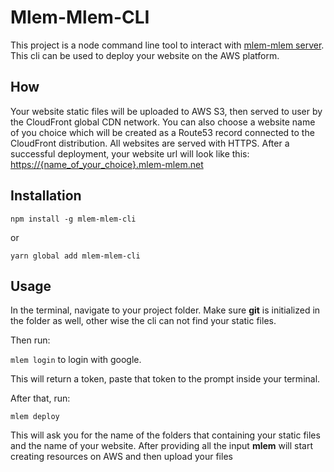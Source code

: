 # Mlem-Mlem-CLI

This project is a node command line tool to interact with [mlem-mlem server](https://github.com/Wyfy0107/Mlem-Mlem). This cli can be used to deploy your website on the AWS platform.

## How

Your website static files will be uploaded to AWS S3, then served to user by the CloudFront global CDN network. You can also choose a website name of you choice which will be created as a Route53 record connected to the CloudFront distribution. All websites are served with HTTPS. After a successful deployment, your website url will look like this: <https://{name_of_your_choice}.mlem-mlem.net>

## Installation

`npm install -g mlem-mlem-cli`

or

`yarn global add mlem-mlem-cli`

## Usage

In the terminal, navigate to your project folder. Make sure **git** is initialized in the folder as well, other wise the cli can not find your static files.

Then run:

`mlem login` to login with google.

This will return a token, paste that token to the prompt inside your terminal.

After that, run:

`mlem deploy`

This will ask you for the name of the folders that containing your static files and the name of your website. After providing all the input **mlem** will start creating resources on AWS and then upload your files
